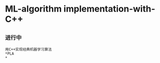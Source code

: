 # ML-algorithm implementation-with-C++
`进行中`
-------------------------
    用C++实现经典机器学习算法
    *PLA
    *

